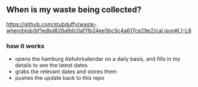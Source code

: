 ## When is my waste being collected?
  https://github.com/stubduffy/waste-when/blob/bf1edbd826a9dc0af11b24ee5bc5c4a617ce29e2/cal.json#L1-L6
  
  ### how it works
  - opens the hamburg Abfuhrkalendar on a daily basis, and fills in my details to see the latest dates
  - grabs the relevant dates and stores them
  - pushes the update back to this repo
  
